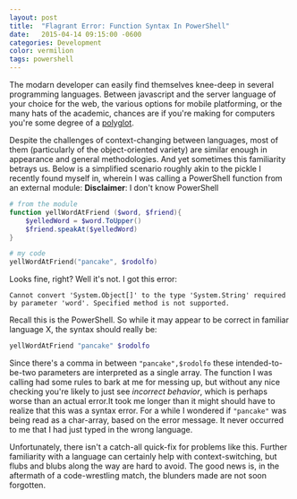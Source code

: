 ```yaml
---
layout: post
title:  "Flagrant Error: Function Syntax In PowerShell"
date:   2015-04-14 09:15:00 -0600
categories: Development
color: vermilion
tags: powershell
---
```


The modarn developer can easily find themselves knee-deep in several programming languages. Between javascript and the server language of your choice for the web, the various options for mobile platforming, or the many hats of the academic, chances are if you're making for computers you're some degree of a [polyglot](http://en.wikipedia.org/wiki/Polyglotism).

Despite the challenges of context-changing between languages, most of them (particularly of the object-oriented variety) are similar enough in appearance and general methodologies. And yet sometimes this familiarity betrays us. Below is a simplified scenario roughly akin to the pickle I recently found myself in, wherein I was calling a PowerShell function from an external module:
**Disclaimer**: I don't know PowerShell

<!--more-->

```powershell
# from the module
function yellWordAtFriend ($word, $friend){
    $yelledWord = $word.ToUpper()
    $friend.speakAt($yelledWord)
}

# my code
yellWordAtFriend("pancake", $rodolfo)
```
Looks fine, right? Well it's not. I got this error:
```
Cannot convert 'System.Object[]' to the type 'System.String' required by parameter 'word'. Specified method is not supported.
```
Recall this is the PowerShell. So while it may appear to be correct in familiar language X, the syntax should really be:
```powershell
yellWordAtFriend "pancake" $rodolfo
```
Since there's a comma in between `"pancake",$rodolfo` these intended-to-be-two parameters are interpreted as a single array. The function I was calling had some rules to bark at me for messing up, but without any nice checking you're likely to just see *incorrect behavior*, which is perhaps worse than an actual error.It took me longer than it might should have to realize that this was a syntax error. For a while I wondered if `"pancake"` was being read as a char-array, based on the error message. It never occurred to me that I had just typed in the wrong language.

Unfortunately, there isn't a catch-all quick-fix for problems like this. Further familiarity with a language can certainly help with context-switching, but flubs and blubs along the way are hard to avoid. The good news is, in the aftermath of a code-wrestling match, the blunders made are not soon forgotten.
